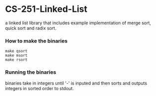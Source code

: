 # CS-251-Linked-List
a linked list library that includes example implementation of merge sort, quick sort and radix sort.

### How to make the binaries
```
make qsort
make msort
make rsort
```

### Running the binaries
binaries take in integers until '-' is inputed and then sorts and outputs integers in sorted order to stdout.
